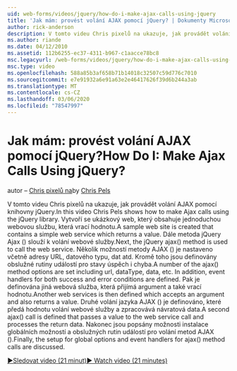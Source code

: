 ```yaml
---
uid: web-forms/videos/jquery/how-do-i-make-ajax-calls-using-jquery
title: 'Jak mám: provést volání AJAX pomocí jQuery? | Dokumenty Microsoft'
author: rick-anderson
description: V tomto videu Chris pixelů na ukazuje, jak provádět volání AJAX pomocí knihovny jQuery. Vytvoří se ukázkový web, který obsahuje jednoduchou webovou službu, která vrací...
ms.author: riande
ms.date: 04/12/2010
ms.assetid: 112b6255-ec37-4311-b967-c1aacce78bc8
msc.legacyurl: /web-forms/videos/jquery/how-do-i-make-ajax-calls-using-jquery
msc.type: video
ms.openlocfilehash: 588a85b3af658b71b14018c32507c59d776c7010
ms.sourcegitcommit: e7e91932a6e91a63e2e46417626f39d6b244a3ab
ms.translationtype: MT
ms.contentlocale: cs-CZ
ms.lasthandoff: 03/06/2020
ms.locfileid: "78547997"
---
```

# <a name="how-do-i-make-ajax-calls-using-jquery"></a><span data-ttu-id="596a7-105">Jak mám: provést volání AJAX pomocí jQuery?</span><span class="sxs-lookup"><span data-stu-id="596a7-105">How Do I: Make Ajax Calls Using jQuery?</span></span>

<span data-ttu-id="596a7-106">autor – [Chris pixelů na](https://twitter.com/chrispels)</span><span class="sxs-lookup"><span data-stu-id="596a7-106">by [Chris Pels](https://twitter.com/chrispels)</span></span>

<span data-ttu-id="596a7-107">V tomto videu Chris pixelů na ukazuje, jak provádět volání AJAX pomocí knihovny jQuery.</span><span class="sxs-lookup"><span data-stu-id="596a7-107">In this video Chris Pels shows how to make Ajax calls using the jQuery library.</span></span> <span data-ttu-id="596a7-108">Vytvoří se ukázkový web, který obsahuje jednoduchou webovou službu, která vrací hodnotu.</span><span class="sxs-lookup"><span data-stu-id="596a7-108">A sample web site is created that contains a simple web service which returns a value.</span></span> <span data-ttu-id="596a7-109">Dále metoda jQuery Ajax () slouží k volání webové služby.</span><span class="sxs-lookup"><span data-stu-id="596a7-109">Next, the jQuery ajax() method is used to call the web service.</span></span> <span data-ttu-id="596a7-110">Několik možností metody AJAX () je nastaveno včetně adresy URL, datového typu, dat atd. Kromě toho jsou definovány obslužné rutiny událostí pro stavy úspěch i chyba.</span><span class="sxs-lookup"><span data-stu-id="596a7-110">A number of the ajax() method options are set including url, dataType, data, etc. In addition, event handlers for both success and error conditions are defined.</span></span> <span data-ttu-id="596a7-111">Pak je definována jiná webová služba, která přijímá argument a také vrací hodnotu.</span><span class="sxs-lookup"><span data-stu-id="596a7-111">Another web services is then defined which accepts an argument and also returns a value.</span></span> <span data-ttu-id="596a7-112">Druhé volání jazyka AJAX () je definováno, které předá hodnotu volání webové služby a zpracovává návratová data.</span><span class="sxs-lookup"><span data-stu-id="596a7-112">A second ajax() call is defined that passes a value to the web service call and processes the return data.</span></span> <span data-ttu-id="596a7-113">Nakonec jsou popsány možnosti instalace globálních možností a obslužných rutin událostí pro volání metod AJAX ().</span><span class="sxs-lookup"><span data-stu-id="596a7-113">Finally, the setup for global options and event handlers for ajax() method calls are discussed.</span></span>

[<span data-ttu-id="596a7-114">&#9654;Sledovat video (21 minut)</span><span class="sxs-lookup"><span data-stu-id="596a7-114">&#9654; Watch video (21 minutes)</span></span>](https://channel9.msdn.com/Blogs/ASP-NET-Site-Videos/how-do-i-make-ajax-calls-using-jquery)
